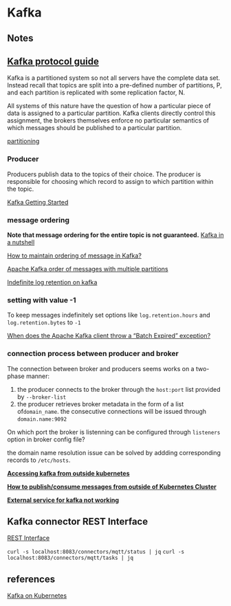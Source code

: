 # Kafka

## Notes

## [Kafka protocol guide](https://kafka.apache.org/protocol)

Kafka is a partitioned system so not all servers have the complete data set. Instead recall that topics are split into a pre-defined number of partitions, P, and each partition is replicated with some replication factor, N.

All systems of this nature have the question of how a particular piece of data is assigned to a particular partition. Kafka clients directly control this assignment, the brokers themselves enforce no particular semantics of which messages should be published to a particular partition.

[partitioning](https://kafka.apache.org/protocol#protocol_partitioning)

### Producer

Producers publish data to the topics of their choice. The producer is responsible for choosing which record to assign to which partition within the topic.

[Kafka Getting Started](https://kafka.apache.org/documentation/#intro_producers)

### message ordering

**Note that message ordering for the entire topic is not guaranteed.**
[Kafka in a nutshell](https://sookocheff.com/post/kafka/kafka-in-a-nutshell/)

[How to maintain ordering of message in Kafka?](https://stackoverflow.com/questions/42000679/how-to-maintain-ordering-of-message-in-kafka)

[Apache Kafka order of messages with multiple partitions](https://stackoverflow.com/questions/29820384/apache-kafka-order-of-messages-with-multiple-partitions)

[Indefinite log retention on kafka](https://stackoverflow.com/questions/32818820/indefinite-log-retention-on-kafka)

### setting with value -1

To keep messages indefinitely set options like `log.retention.hours` and `log.retention.bytes` to `-1`

[When does the Apache Kafka client throw a “Batch Expired” exception?](https://stackoverflow.com/questions/34794260/when-does-the-apache-kafka-client-throw-a-batch-expired-exception)

### connection process between producer and broker

The connection between broker and producers seems works on a two-phase manner:

1. the producer connects to the broker through the `host:port` list provided by `--broker-list`
1. the producer retrieves broker metadata in the form of a list of`domain_name`. the consecutive connections will be issued through `domain.name:9092`

On which port the broker is listenning can be configured through `listeners` option in broker config file?

the domain name resolution issue can be solved by addding corresponding records to `/etc/hosts`.

**[Accessing kafka from outside kubernetes](https://groups.google.com/forum/#!topic/kubernetes-users/xuRkkZwvrDU)**

**[How to publish/consume messages from outside of Kubernetes Cluster](https://stackoverflow.com/questions/41868161/kafka-in-kubernetes-cluster-how-to-publish-consume-messages-from-outside-of-kub)**

**[External service for kafka not working](https://github.com/Yolean/kubernetes-kafka/issues/13)**

## Kafka connector REST Interface

[REST Interface](http://docs.confluent.io/3.0.0/connect/userguide.html#rest-interface)

`curl -s localhost:8083/connectors/mqtt/status | jq`
`curl -s localhost:8083/connectors/mqtt/tasks | jq`

## references

[Kafka on Kubernetes](https://github.com/Yolean/kubernetes-kafka)